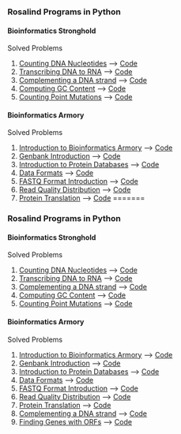 ### Rosalind Programs in Python

#### Bioinformatics Stronghold
Solved Problems

1. [Counting DNA Nucleotides](http://rosalind.info/problems/dna/) --> [Code](https://github.com/MountainMan12/Rosalind-Codes/blob/master/Bioinformatics%20Stronghold/countbases.py)
2. [Transcribing DNA to RNA](http://rosalind.info/problems/rna/) --> [Code](https://github.com/MountainMan12/Rosalind-Codes/blob/master/Bioinformatics%20Stronghold/DNA_Transcription.py)
3. [Complementing a DNA strand](http://rosalind.info/problems/revc/) --> [Code](https://github.com/MountainMan12/Rosalind-Codes/blob/master/Bioinformatics%20Stronghold/DNA_Transcription.py)
4. [Computing GC Content](http://rosalind.info/problems/gc/) --> [Code](https://github.com/MountainMan12/Rosalind-Codes/blob/master/Bioinformatics%20Stronghold/GCcont.py)
5. [Counting Point Mutations](http://rosalind.info/problems/hamm/) --> [Code](https://github.com/MountainMan12/Rosalind-Codes/blob/master/Bioinformatics%20Stronghold/hamming.py)


#### Bioinformatics Armory
Solved Problems

1. [Introduction to Bioinformatics Armory](http://rosalind.info/problems/ini/) --> [Code](https://github.com/MountainMan12/Rosalind-Codes/blob/master/Bioinformatics%20Armory/nuccount.py)
2. [Genbank Introduction](http://rosalind.info/problems/gbk/) --> [Code](https://github.com/MountainMan12/Rosalind-Codes/blob/master/Bioinformatics%20Armory/genbank.py)
3. [Introduction to Protein Databases](http://rosalind.info/problems/dbpr/) --> [Code](https://github.com/MountainMan12/Rosalind-Codes/blob/master/Bioinformatics%20Armory/proteinDB.py)
4. [Data Formats](http://rosalind.info/problems/frmt/) --> [Code](https://github.com/MountainMan12/Rosalind-Codes/blob/master/Bioinformatics%20Armory/dataform.py)
5. [FASTQ Format Introduction](http://rosalind.info/problems/tfsq/) --> [Code](https://github.com/MountainMan12/Rosalind-Codes/blob/master/Bioinformatics%20Armory/fq2fa.py)
6. [Read Quality Distribution](http://rosalind.info/problems/phre/) --> [Code](https://github.com/MountainMan12/Rosalind-Codes/blob/master/Bioinformatics%20Armory/fqual.py)
7. [Protein Translation](http://rosalind.info/problems/ptra/) --> [Code](https://github.com/MountainMan12/Rosalind-Codes/blob/master/Bioinformatics%20Armory/protr.py)
=======
### Rosalind Programs in Python

#### Bioinformatics Stronghold
Solved Problems

1. [Counting DNA Nucleotides](http://rosalind.info/problems/dna/) --> [Code](https://github.com/MountainMan12/Rosalind-Codes/blob/master/Bioinformatics%20Stronghold/countbases.py)
2. [Transcribing DNA to RNA](http://rosalind.info/problems/rna/) --> [Code](https://github.com/MountainMan12/Rosalind-Codes/blob/master/Bioinformatics%20Stronghold/DNA_Transcription.py)
3. [Complementing a DNA strand](http://rosalind.info/problems/revc/) --> [Code](https://github.com/MountainMan12/Rosalind-Codes/blob/master/Bioinformatics%20Stronghold/DNA_Transcription.py)
4. [Computing GC Content](http://rosalind.info/problems/gc/) --> [Code](https://github.com/MountainMan12/Rosalind-Codes/blob/master/Bioinformatics%20Stronghold/GCcont.py)
5. [Counting Point Mutations](http://rosalind.info/problems/hamm/) --> [Code](https://github.com/MountainMan12/Rosalind-Codes/blob/master/Bioinformatics%20Stronghold/hamming.py)


#### Bioinformatics Armory
Solved Problems

1. [Introduction to Bioinformatics Armory](http://rosalind.info/problems/ini/) --> [Code](https://github.com/MountainMan12/Rosalind-Codes/blob/master/Bioinformatics%20Armory/nuccount.py)
2. [Genbank Introduction](http://rosalind.info/problems/gbk/) --> [Code](https://github.com/MountainMan12/Rosalind-Codes/blob/master/Bioinformatics%20Armory/genbank.py)
3. [Introduction to Protein Databases](http://rosalind.info/problems/dbpr/) --> [Code](https://github.com/MountainMan12/Rosalind-Codes/blob/master/Bioinformatics%20Armory/proteinDB.py)
4. [Data Formats](http://rosalind.info/problems/frmt/) --> [Code](https://github.com/MountainMan12/Rosalind-Codes/blob/master/Bioinformatics%20Armory/dataform.py)
5. [FASTQ Format Introduction](http://rosalind.info/problems/tfsq/) --> [Code](https://github.com/MountainMan12/Rosalind-Codes/blob/master/Bioinformatics%20Armory/fq2fa.py)
6. [Read Quality Distribution](http://rosalind.info/problems/phre/) --> [Code](https://github.com/MountainMan12/Rosalind-Codes/blob/master/Bioinformatics%20Armory/fqual.py)
7. [Protein Translation](http://rosalind.info/problems/ptra/) --> [Code](https://github.com/MountainMan12/Rosalind-Codes/blob/master/Bioinformatics%20Armory/protr.py)
8. [Complementing a DNA strand](http://rosalind.info/problems/rvco/) --> [Code](https://github.com/MountainMan12/Rosalind-Codes/blob/master/Bioinformatics%20Armory/revcomp.py)
9. [Finding Genes with ORFs](http://rosalind.info/problems/orfr/) --> [Code](https://github.com/MountainMan12/Rosalind-Codes/blob/master/Bioinformatics%20Armory/orfind.py)
